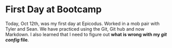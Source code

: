 # First Day at Bootcamp
Today, Oct 12th, was my first day at Epicodus. Worked in a mob pair with Tyler and Sean. We have practiced using the Git, Git hub and now Markdown. I also learned that I need to figure out **what is wrong with my _git config_ file**. 